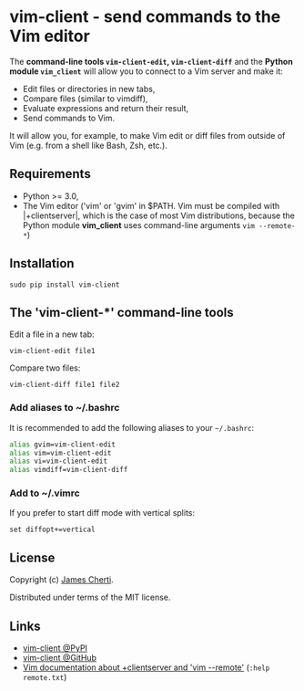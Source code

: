 # vim-client - send commands to the Vim editor

The **command-line tools `vim-client-edit`, `vim-client-diff`** and the **Python module `vim_client`** will allow you to connect to a Vim server and make it:
- Edit files or directories in new tabs,
- Compare files (similar to vimdiff),
- Evaluate expressions and return their result,
- Send commands to Vim.

It will allow you, for example, to make Vim edit or diff files from outside of Vim (e.g. from a shell like Bash, Zsh, etc.).

## Requirements

- Python >= 3.0,
- The Vim editor ('vim' or 'gvim' in $PATH. Vim must be compiled with |+clientserver|, which is the case of most Vim distributions, because the Python module **vim_client** uses command-line arguments `vim --remote-*`)

## Installation

```console
sudo pip install vim-client
```

## The 'vim-client-\*' command-line tools

Edit a file in a new tab:
```console
vim-client-edit file1
```

Compare two files:
```console
vim-client-diff file1 file2
```

### Add aliases to ~/.bashrc

It is recommended to add the following aliases to your `~/.bashrc`:
```sh
alias gvim=vim-client-edit
alias vim=vim-client-edit
alias vi=vim-client-edit
alias vimdiff=vim-client-diff
```

### Add to ~/.vimrc

If you prefer to start diff mode with vertical splits:
```viml
set diffopt+=vertical
```

## License

Copyright (c) [James Cherti](https://www.jamescherti.com).

Distributed under terms of the MIT license.

## Links

- [vim-client @PyPI](https://pypi.org/project/vim-client/)
- [vim-client @GitHub](https://github.com/jamescherti/vim-client)
- [Vim documentation about +clientserver and 'vim \-\-remote'](http://vimdoc.sourceforge.net/htmldoc/remote.html) (`:help remote.txt`)
